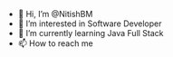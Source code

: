 - 👋 Hi, I’m @NitishBM
- 👀 I’m interested in Software Developer
- 🌱 I’m currently learning Java Full Stack
- 📫 How to reach me

<!---
NitishBM/NitishBM is a ✨ special ✨ repository because its `README.md` (this file) appears on your GitHub profile.
You can click the Preview link to take a look at your changes.
--->
